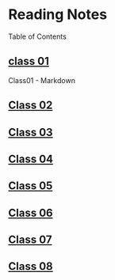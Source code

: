 # Reading Notes

Table of Contents

## [class 01](/https-ahall23.github.io-reading-notes-/102/Class01/)

Class01 - Markdown

## [Class 02](/https-ahall23.github.io-reading-notes-/102/Class02/)

## [Class 03](/https-ahall23.github.io-reading-notes-/102/Class03/)

## [Class 04](/https-ahall23.github.io-reading-notes-/102/Class04/)

## [Class 05](/https-ahall23.github.io-reading-notes-/102/Class05/)

## [Class 06](/https-ahall23.github.io-reading-notes-/102/Class06/)

## [Class 07](/https-ahall23.github.io-reading-notes-/102/Class07/)

## [Class 08](/https-ahall23.github.io-reading-notes-/102/Class08/)
